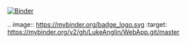 [![Binder](https://mybinder.org/badge_logo.svg)](https://mybinder.org/v2/gh/LukeAnglin/WebApp.git/master)

.. image:: https://mybinder.org/badge_logo.svg
 :target: https://mybinder.org/v2/gh/LukeAnglin/WebApp.git/master
